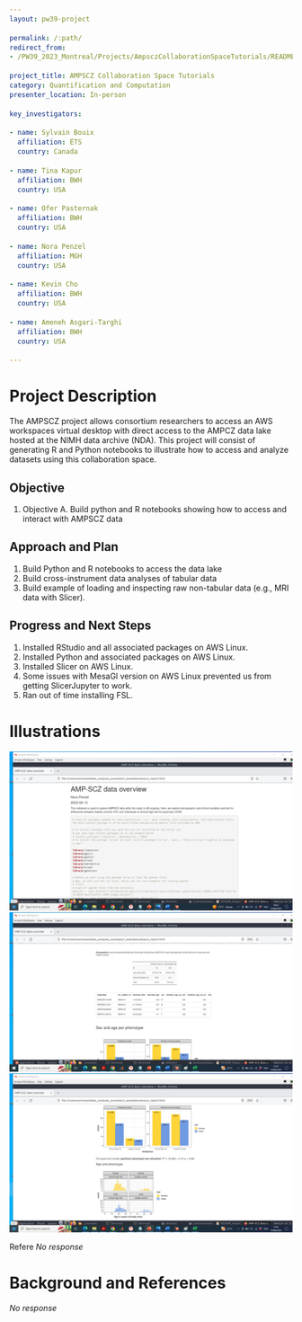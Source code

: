 ```yaml
---
layout: pw39-project

permalink: /:path/
redirect_from:
- /PW39_2023_Montreal/Projects/AmpsczCollaborationSpaceTutorials/README.html

project_title: AMPSCZ Collaboration Space Tutorials
category: Quantification and Computation
presenter_location: In-person

key_investigators:

- name: Sylvain Bouix
  affiliation: ÉTS
  country: Canada

- name: Tina Kapur
  affiliation: BWH
  country: USA

- name: Ofer Pasternak
  affiliation: BWH
  country: USA

- name: Nora Penzel
  affiliation: MGH
  country: USA

- name: Kevin Cho
  affiliation: BWH
  country: USA

- name: Ameneh Asgari-Targhi
  affiliation: BWH
  country: USA

---
```


# Project Description

<!-- Add a short paragraph describing the project. -->

The AMPSCZ project allows consortium researchers to access an AWS workspaces virtual desktop with direct access to the AMPCZ data lake hosted at the NIMH data archive (NDA).
This project will consist of generating R and Python notebooks to illustrate how to access and analyze datasets using this collaboration space.

## Objective

<!-- Describe here WHAT you would like to achieve (what you will have as end result). -->

1.  Objective A. Build python and R notebooks showing how to access and interact with AMPSCZ data

## Approach and Plan

<!-- Describe here HOW you would like to achieve the objectives stated above. -->

1.  Build Python and R notebooks to access the data lake
2.  Build cross-instrument data analyses of tabular data
3.  Build example of loading and inspecting raw non-tabular data (e.g., MRI data with Slicer).

## Progress and Next Steps

<!-- Update this section as you make progress, describing of what you have ACTUALLY DONE.
     If there are specific steps that you could not complete then you can describe them here, too. -->

1.  Installed RStudio and all associated packages on AWS Linux.
2.  Installed Python and associated packages on AWS Linux.
3.  Installed Slicer on AWS Linux.
4.  Some issues with MesaGl version on AWS Linux prevented us from getting SlicerJupyter to work.
5.  Ran out of time installing FSL.

# Illustrations

<!-- Add pictures and links to videos that demonstrate what has been accomplished. -->
![R markdown](image.png)
![R markdown1](image1.png)
![R markdown2](image2.png)

Refere
*No response*

# Background and References

<!-- If you developed any software, include link to the source code repository.
     If possible, also add links to sample data, and to any relevant publications. -->

*No response*
